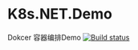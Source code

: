 # K8s.NET.Demo
Dokcer 容器编排Demo
[![Build status](https://dev.azure.com/yunqian8/k8s.net.demo/_apis/build/status/k8s.net.demo-ASP.NET-CI)](https://dev.azure.com/yunqian8/k8s.net.demo/_build/latest?definitionId=-1)

